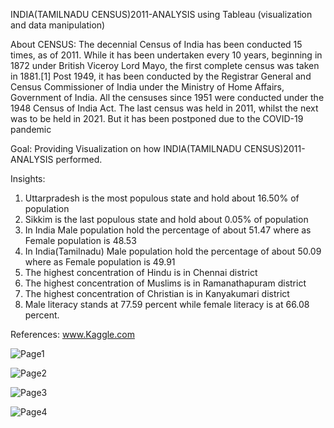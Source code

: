 INDIA(TAMILNADU CENSUS)2011-ANALYSIS using Tableau (visualization and data manipulation)

About CENSUS: The decennial Census of India has been conducted 15 times, as of 2011. While it has been undertaken every 10 years, beginning in 1872 under British Viceroy Lord Mayo, the first complete census was taken in 1881.[1] Post 1949, it has been conducted by the Registrar General and Census Commissioner of India under the Ministry of Home Affairs, Government of India. All the censuses since 1951 were conducted under the 1948 Census of India Act. The last census was held in 2011, whilst the next was to be held in 2021. But it has been postponed due to the COVID-19 pandemic

Goal: Providing Visualization on how INDIA(TAMILNADU CENSUS)2011-ANALYSIS performed.

Insights:

  1. Uttarpradesh is the most populous state and hold about 16.50% of population
  2. Sikkim is the last populous state and hold about 0.05% of population
  3. In India Male population hold the percentage of about 51.47 where as Female population is 48.53
  4. In India(Tamilnadu) Male population hold the percentage of about 50.09 where as Female population is 49.91
  5. The highest concentration of Hindu is in Chennai district
  6. The highest concentration of Muslims is in Ramanathapuram district
  7. The highest concentration of Christian is in Kanyakumari district
  8. Male literacy stands at 77.59 percent while female literacy is at 66.08 percent.

References: www.Kaggle.com

![Page1](https://user-images.githubusercontent.com/104616375/165968817-05cabd40-0317-408f-b2db-a75776cb89bd.jpg)

![Page2](https://user-images.githubusercontent.com/104616375/165968993-55ab3051-4270-4606-9daf-8964668fac0e.jpg)

![Page3](https://user-images.githubusercontent.com/104616375/165969092-286eaaa1-2950-4f07-8f9b-17eb6e9b1902.jpg)

![Page4](https://user-images.githubusercontent.com/104616375/165969173-d12bbbee-230e-4db7-b3f3-d443b63bfc92.jpg)

